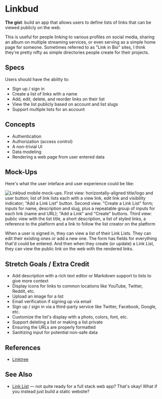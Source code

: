 # Linkbud

**The gist**: build an app that allows users to define lists of links that can be viewed publicly on the web.

This is useful for people linking to various profiles on social media, sharing an album on multiple streaming services, or even serving as a simple home page for someone. Sometimes referred to as "Link in Bio" sites, I think they're pretty nifty as simple directories people create for their projects.

## Specs

Users should have the ability to:

- Sign up / sign in
- Create a list of links with a name
- Add, edit, delete, and reorder links on their list
- View the list publicly based on account and list slugs
- Support multiple lists for an account

## Concepts

- Authentication
- Authorization (access control)
- A non-trivial UI
- Data modeling
- Rendering a web page from user entered data

## Mock-Ups

Here's what the user inteface and user experience could be like:

![Linkbud mobile mock-ups. First view: horizontally-aligned title/logo and user button; list of link lists each with a view link, edit link and visibility indicator; "Add a Link List" button. Second view: "Create a Link List" form; inputs for name, description and slug, plus a repeatable group of inputs for each link (name and URL); "Add a Link" and "Create" buttons. Third view: public view with the list title, a short description, a list of styled links, a reference to the platform and a link to follow the list creator on the platform](./img/linkbud.webp)

When a user is signed in, they can view a list of their Link Lists. They can edit their existing ones or add a new one. The form has fields for everything that'd could be entered. And then when they create (or update) a Link List, they can view the public link on the web with the rendered links.

## Stretch Goals / Extra Credit

- Add description with a rich text editor or Markdown support to lists to give more context
- Display icons for links to common locations like YouTube, Twitter, Reddit, etc.
- Upload an image for a list
- Email verification if signing up via email
- Sign up / sign in via a third-party service like Twitter, Facebook, Google, etc.
- Customize the list's display with a photo, colors, font, etc.
- Support deleting a list or making a list private
- Ensuring the URLs are properly formatted
- Sanitizing input for potential non-safe data

## References

- [Linktree](https://linktr.ee)

## See Also

- [Link List](../websites/link-list.md) — not quite ready for a full stack web app? That's okay! What if you instead just build a static website?

